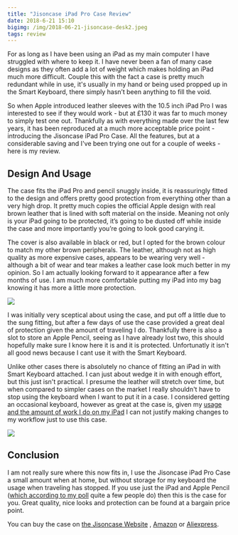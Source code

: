 ```yaml
---
title: "Jisoncase iPad Pro Case Review"
date: 2018-6-21 15:10
bigimg: /img/2018-06-21-jisoncase-desk2.jpeg
tags: review
---
```

For as long as I have been using an iPad as my main computer I have struggled with where to keep it. I have never been a fan of many case designs as they often add a lot of weight which makes holding an iPad much more difficult. Couple this with the fact a case is pretty much redundant while in use, it's usually in my hand or being used propped up in the Smart Keyboard, there simply hasn’t been anything to fill the void.

So when Apple introduced leather sleeves with the 10.5 inch iPad Pro I was interested to see if they would work - but at £130 it was far to much money to simply test one out. Thankfully as with everything made over the last few years, it has been reproduced at a much more acceptable price point - introducing the Jisoncase iPad Pro Case. All the features, but at a considerable saving and I've been trying one out for a couple of weeks - here is my review.

## Design And Usage
The case fits the iPad Pro and pencil snuggly inside, it is reassuringly fitted to the design and offers pretty good protection from everything other than a very high drop. It pretty much copies the official Apple design with real brown leather that is lined with soft material on the inside. Meaning not only is your iPad going to be protected, it’s going to be dusted off while inside the case and more importantly you’re going to look good carying it.

The cover is also available in black or red, but I opted for the brown colour to match my other brown peripherals. The leather, although not as high quality as more expensive cases, appears to be wearing very well - although a bit of wear and tear makes a leather case look much better in my opinion. So I am actually looking forward to it appearance after a few months of use. I am much more comfortable putting my iPad into my bag knowing it has more a little more protection.

![](https://gr36.com/img/2018-06-21-Jisoncase-desk.jpeg)

I was initially very sceptical about using the case, and put off a little due to the sung fitting, but after a few days of use the case provided a great deal of protection given the amount of traveling I do. Thankfully there is also a slot to store an Apple Pencil, seeing as I have already lost two, this should hopefully make sure I know here it is and it is protected. Unfortunatly it isn't all good news because I cant use it with the Smart Keyboard.

Unlike other cases there is absolutely no chance of fitting an iPad in with Smart Keyboard attached. I can just about wedge it in with enough effort, but this just isn't practical. I presume the leather will stretch over time, but when compared to simpler cases on the market I really shouldn't have to stop using the keyboard when I want to put it in a case. I considered getting an occasional keyboard, however as great at the case is, given my [usage and the amount of work I do on my iPad](https://gr36.com/2017-02-19-one-year-ipad-computer/) I can not justify making changes to my workflow just to use this case.

![](https://gr36.com/img/2018-06-21-jisoncase-out.jpeg)

## Conclusion
I am not really sure where this now fits in, I use the Jisoncase iPad Pro Case a small amount when at home, but without storage for my keyboard the usage when traveling has stopped. If you use just the iPad and Apple Pencil ([which according to my poll](https://twitter.com/gr36/status/997016619477069826?s=21) quite a few people do) then this is the case for you. Great quality, nice looks and protection can be found at a bargain price point.

You can buy the case on [the Jisoncase Website](http://www.jisoncase.com/ipad-pro-leather-stand-bag-pro22m_p0061.html)	, [Amazon](https://www.amazon.com/Jisoncase-Leather-Sleeve-Pencil-TC-PRO-23M20/dp/B0753FYWBW) or [Aliexpress](https://de.aliexpress.com/store/product/Luxury-Leather-Sleeve-Case-for-iPad-Pro-10-5-2017-Pouch-Bag-Folding-Cover-with-Pencil/339855_32833536134.html?spm=a2g0x.12010612.0.0.456419ceiyy44O).

